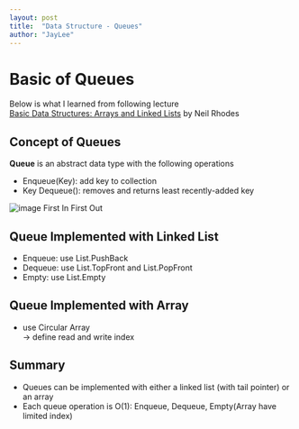 ```yaml
---
layout: post
title:  "Data Structure - Queues"
author: "JayLee"
---
```


# Basic of Queues
Below is what I learned from following lecture  
[Basic Data Structures: Arrays and Linked Lists][lecture] by Neil Rhodes

## Concept of Queues
**Queue** is an abstract data type with the following operations
- Enqueue(Key): add key to collection
- Key Dequeue(): removes and returns least recently-added key

![image][FIFO]
First In First Out

## Queue Implemented with Linked List
- Enqueue: use List.PushBack
- Dequeue: use List.TopFront and List.PopFront
- Empty: use List.Empty

## Queue Implemented with Array
- use Circular Array  
-> define read and write index

## Summary
- Queues can be implemented with either a linked list (with tail pointer) or an array
- Each queue operation is O(1): Enqueue, Dequeue, Empty(Array have limited index)

[FIFO]: http://image14.hanatour.com/uploads/2013/03/0321.jpg
[lecture]: https://www.coursera.org/lecture/data-structures/arrays-OsBSF
